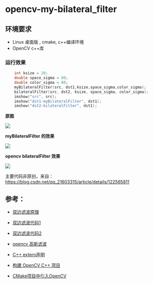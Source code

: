 # opencv-my-bilateral_filter

## 环境要求

- Linux 桌面版 , cmake, c++编译环境
- OpenCV c++库

### 运行效果

```c++
	int ksize = 20;
	double space_sigma = 80;
	double color_sigma = 80;
	myBilateralFilter(src, dst1,ksize,space_sigma,color_sigma);
	bilateralFilter(src, dst2, ksize, space_sigma, color_sigma);
	imshow("src", src);
	imshow("dst1-myBilateralFilter", dst1);
	imshow("dst2-bilateralFilter", dst1);
```



**原图**

![](https://qyzhizi.cn/img/202302011649535.png)

**myBilateralFilter 的效果**

![](https://qyzhizi.cn/img/202302011643006.png)

**opencv bilateralFilter 效果**

![](https://qyzhizi.cn/img/202302011646018.png)

主要代码非原创，来自：https://blog.csdn.net/qq_21603315/article/details/122565811

## 参考：

- [双边滤波原理](https://zhuanlan.zhihu.com/p/127023952)

- [双边滤波代码1](https://www.cnblogs.com/wangguchangqing/p/6416401.html)
- [双边滤波代码2](https://blog.csdn.net/qq_21603315/article/details/122565811)
- [opencv 高斯滤波](https://docs.opencv.org/4.x/dc/dd3/tutorial_gausian_median_blur_bilateral_filter.html)
- [C++ extern声明](https://blog.csdn.net/HayPinF/article/details/113942824)
- [构建 OpenCV C++ 项目](https://zhuanlan.zhihu.com/p/349137661)
- [CMake项目中引入OpenCV](https://blog.csdn.net/u013238941/article/details/118527040)

 
